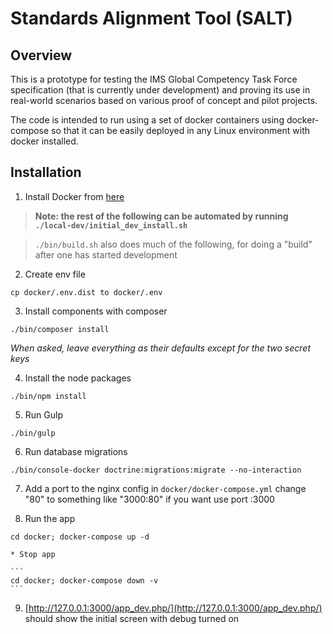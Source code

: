 Standards Alignment Tool (SALT)
===============================


Overview
--------

This is a prototype for testing the IMS Global Competency Task Force
specification (that is currently under development) and proving its use
in real-world scenarios based on various proof of concept and pilot projects.

The code is intended to run using a set of docker containers using
docker-compose so that it can be easily deployed in any Linux environment
with docker installed.

Installation
------------

1. Install Docker from [here](https://www.docker.com/products/docker)

  > **Note: the rest of the following can be automated by running `./local-dev/initial_dev_install.sh`**

  > `./bin/build.sh` also does much of the following, for doing a "build" after one has started development

2. Create env file
  ```
  cp docker/.env.dist to docker/.env
  ```

3. Install components with composer
  ```
  ./bin/composer install
  ```
  *When asked, leave everything as their defaults except for the two secret keys*

4. Install the node packages
  ```
  ./bin/npm install
  ```

5. Run Gulp
  ```
  ./bin/gulp
  ```

6. Run database migrations
  ```
  ./bin/console-docker doctrine:migrations:migrate --no-interaction
  ```

7. Add a port to the nginx config in `docker/docker-compose.yml` change "80" to something like "3000:80" if you want use port :3000

8. Run the app
  ```
  cd docker; docker-compose up -d
  ```
    * Stop app

    ```
    cd docker; docker-compose down -v
    ```

9. [http://127.0.0.1:3000/app_dev.php/](http://127.0.0.1:3000/app_dev.php/) should show the initial screen with debug turned on
